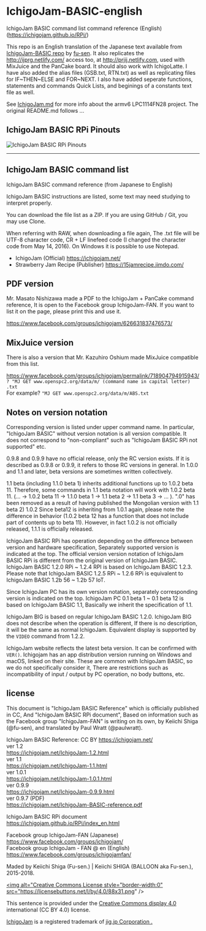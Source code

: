 # IchigoJam-BASIC-english
IchigoJam BASIC command list command reference (English) (https://ichigojam.github.io/RPi/) 

This repo is an English translation of the Japanese text available from [IchigoJam-BASIC repo](https://github.com/fu-sen/IchigoJam-BASIC) by [fu-sen](https://github.com/fu-sen). It also replicates the http://ijprg.netlify.com/ access too, at http://prjij.netlify.com, used with MixJuice and the PanCake board. It should also work with IchigoLatte. I have also added the alias files (GSB.txt, RTN.txt) as well as replicating files for IF~THEN~ELSE and FOR~NEXT. I also have added seperate functions, statements and commands Quick Lists, and beginings of a constants text file as well.

See [IchigoJam.md](./IchigoJam.md) for more info about the armv6 LPC1114FN28 project. The original README.md follows ...

## IchigoJam BASIC RPi Pinouts
<img src="https://ichigojam.github.io/RPi/image/pin.png" alt="IchigoJam BASIC RPi Pinouts" title="IchigoJam BASIC RPi Pinouts">

---

## IchigoJam BASIC command list

IchigoJam BASIC command reference (from Japanese to English)

IchigoJam BASIC instructions are listed, some text may need studying to interpret properly.

You can download the file list as a ZIP. If you are using GitHub / Git, you may use Clone.

When referring with RAW, when downloading a file again, The .txt file will be UTF-8 character code, CR + LF linefeed code (I changed the character code from May 14, 2016). On Windows it is possible to use Notepad.

* IchigoJam (Official) https://ichigojam.net/
* Strawberry Jam Recipe (Publisher) https://15jamrecipe.jimdo.com/

## PDF version

Mr. Masato Nishizawa made a PDF to the IchigoJam + PanCake command reference, It is open to the Facebook group IchigoJam-FAN. If you want to list it on the page, please print this and use it.

https://www.facebook.com/groups/ichigojam/626631837476573/

## MixJuice version

There is also a version that Mr. Kazuhiro Oshium made MixJuice compatible from this list.

https://www.facebook.com/groups/ichigojam/permalink/718904794915943/  
`? "MJ GET www.openspc2.org/data/m/ (command name in capital letter) .txt`  
For example? `"MJ GET www.openspc2.org/data/m/ABS.txt`  

## Notes on version notation

Corresponding version is listed under upper command name. In particular, "IchigoJam BASIC" without version notation is all version compatible. It does not correspond to "non-compliant" such as "IchigoJam BASIC RPi not supported" etc.

0.9.8 and 0.9.9 have no official release, only the RC version exists. If it is described as 0.9.8 or 0.9.9, it refers to those RC versions in general. In 1.0.0 and 1.1 and later, beta versions are sometimes written collectively.

1.1 beta (including 1.1.0 beta 1) inherits additional functions up to 1.0.2 beta 11. Therefore, some commands in 1.1 beta notation will work with 1.0.2 beta 11. (... → 1.0.2 beta 11 → 1.1.0 beta 1 → 1.1 beta 2 → 1.1 beta 3 → ... ). ".0" has been removed as a result of having published the Mongolian version with 1.1 beta 2) 1.0.2 Since beta12 is inheriting from 1.0.1 again, please note the difference in behavior (1.0.2 beta 12 has a function that does not include part of contents up to beta 11). However, in fact 1.0.2 is not officially released, 1.1.1 is officially released.

IchigoJam BASIC RPi has operation depending on the difference between version and hardware specification, Separately supported version is indicated at the top. The official version version notation of IchigoJam BASIC RPi is different from the original version of IchigoJam BASIC. IchigoJam BASIC 1.2.0 RPi ~ 1.2.4 RPI is based on IchigoJam BASIC 1.2.3. Please note that IchigoJam BASIC 1.2.5 RPi ~ 1.2.6 RPi is equivalent to IchigoJam BASIC 1.2b 56 ~ 1.2b 57 IoT.

Since IchigoJam PC has its own version notation, separately corresponding version is indicated on the top. IchigoJam PC 0.1 beta 1 ~ 0.1 beta 12 is based on IchigoJam BASIC 1.1, Basically we inherit the specification of 1.1.

IchigoJam BIG is based on regular IchigoJam BASIC 1.2.0. IchigoJam BIG does not describe when the operation is different, If there is no description, it will be the same as normal IchigoJam. Equivalent display is supported by the `VIDEO` command from 1.2.2.

IchigoJam website reflects the latest beta version. It can be confirmed with `VER()`. Ichigojam has an app distribution version running on Windows and macOS, linked on their site. These are common with IchigoJam BASIC, so we do not specifically consider it, There are restrictions such as incompatibility of input / output by PC operation, no body buttons, etc.

## license

This document is "IchigoJam BASIC Reference" which is officially published in CC, And "IchigoJam BASIC RPi document", Based on information such as the Facebook group "IchigoJam-FAN" is writing on its own, by Keiichi Shiga (@fu-sen), and translated by Paul Wratt (@paulwratt).

IchigoJam BASIC Reference: CC BY https://ichigojam.net/  
ver 1.2  
https://ichigojam.net/IchigoJam-1.2.html  
ver 1.1  
https://ichigojam.net/IchigoJam-1.1.html  
ver 1.0.1  
https://ichigojam.net/IchigoJam-1.0.1.html  
ver 0.9.9  
https://ichigojam.net/IchigoJam-0.9.9.html  
ver 0.9.7 (PDF)  
https://ichigojam.net/IchigoJam-BASIC-reference.pdf 

IchigoJam BASIC RPi document  
https://ichigojam.github.io/RPi/index_en.html  

Facebook group IchigoJam-FAN (Japanese)  
https://www.facebook.com/groups/ichigojam/  
Facebook group IchigoJam - FAN @ en (English)  
https://www.facebook.com/groups/ichigojamfan/  

Maded by Keiichi Shiga (Fu-sen.) | Keiichi SHIGA (BALLOON aka Fu-sen.), 2015-2018.

<a rel="license" href="http://creativecommons.org/licenses/by/4.0/"><img alt="Creative Commons License style="border-width:0" src="https://licensebuttons.net/l/by/4.0/88x31.png" /></a>

This sentence is provided under the [Creative Commons display 4.0](http://creativecommons.org/licenses/by/4.0/) international (CC BY 4.0) license.

[IchigoJam](https://ichigojam.net/) is a registered trademark of [jig.jp Corporation .](https://jig.jp/)
